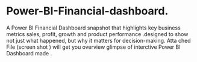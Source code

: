 # Power-BI-Financial-dashboard.
A Power BI Financial Dashboard snapshot that highlights key business metrics sales, profit, growth and product performance .designed to show not just what happened, but why it matters for decision-making.
Atta
ched File (screen shot ) will get you overview glimpse of interctive Power BI Dashboard made .
